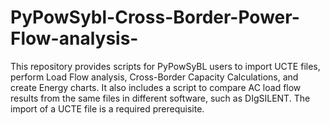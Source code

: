 # PyPowSybl-Cross-Border-Power-Flow-analysis-
This repository provides scripts for PyPowSyBL users to import UCTE files, perform Load Flow analysis, Cross-Border Capacity Calculations, and create Energy charts. It also includes a script to compare AC load flow results from the same files in different software, such as DIgSILENT.
The import of a UCTE file is a required prerequisite.
